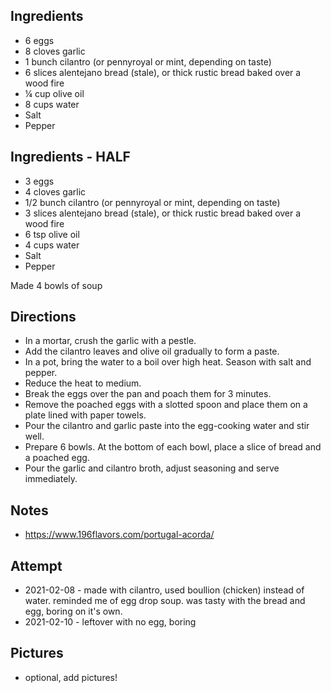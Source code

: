 ## Ingredients
* 6 eggs
* 8 cloves garlic
* 1 bunch cilantro (or pennyroyal or mint, depending on taste)
* 6 slices alentejano bread (stale), or thick rustic bread baked over a wood fire
* ¼ cup olive oil
* 8 cups water
* Salt
* Pepper

## Ingredients - HALF
* 3 eggs
* 4 cloves garlic
* 1/2 bunch cilantro (or pennyroyal or mint, depending on taste)
* 3 slices alentejano bread (stale), or thick rustic bread baked over a wood fire
* 6 tsp olive oil
* 4 cups water
* Salt
* Pepper

Made 4 bowls of soup

## Directions
* In a mortar, crush the garlic with a pestle.
* Add the cilantro leaves and olive oil gradually to form a paste.
* In a pot, bring the water to a boil over high heat. Season with salt and pepper.
* Reduce the heat to medium.
* Break the eggs over the pan and poach them for 3 minutes.
* Remove the poached eggs with a slotted spoon and place them on a plate lined with paper towels.
* Pour the cilantro and garlic paste into the egg-cooking water and stir well.
* Prepare 6 bowls. At the bottom of each bowl, place a slice of bread and a poached egg.
* Pour the garlic and cilantro broth, adjust seasoning and serve immediately.

## Notes
* https://www.196flavors.com/portugal-acorda/

## Attempt
* 2021-02-08 - made with cilantro, used boullion (chicken) instead of water. reminded me of egg drop soup. was tasty with the bread and egg, boring on it's own.
* 2021-02-10 - leftover with no egg, boring

## Pictures
* optional, add pictures!
